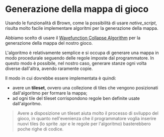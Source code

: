 # Generazione della mappa di gioco
Usando le funzionalità di Brown, come la possibilità di usare *native_script*, risulta molto facile implementare algoritmi per la generazione della mappa.

Abbiamo scelto di usare il [Wavefunction Collapse Algorithm](https://robertheaton.com/2018/12/17/wavefunction-collapse-algorithm/) per la generazione della mappa del nostro gioco.
 
L'algoritmo è relativamente semplice e si occupa di generare una mappa in modo procedurale seguendo delle regole imposte dal programmatore. In questo modo è possibile, nel nostro caso, generare stanze ogni volta diverse dall'altra, avendo raramente copie.

Il modo in cui dovrebbe essere implementata è quindi:
+ avere un **tileset**, ovvero una collezione di tiles che vengono posizionati dall'algoritmo per formare la mappa;
+ ad ogni tile del tileset corrispondono regole ben definite usate dall'algoritmo.

> Avere a disposizione un tileset aiuta molto il processo di sviluppo del gioco, in quanto nell'evenienza che il programmatore voglia inserire nuovi tiles (lo sprite .spr e le regole per l'algoritmo) basterebbero poche righe di codice.